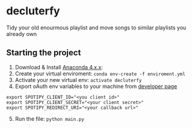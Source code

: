 # decluterfy
Tidy your old enourmous playlist and move songs to similar playlists you already own

## Starting the project

1. Download & Install [Anaconda 4.x.x][anaconda]: 
2. Create your virtual enviroment: `conda env-create -f enviroment.yml`
3. Activate your new virtual env: `activate decluterfy`
4. Export oAuth env variables to your machine from [developer page][dev-account]
```
export SPOTIPY_CLIENT_ID="<you client id>"
export SPOTIPY_CLIENT_SECRET="<your client secret>"
export SPOTIPY_REDIRECT_URI="<your callback url>"
```
5. Run the file: `python main.py`

[dev-account]: https://developer.spotify.com/my-applications/
[anaconda]: https://www.continuum.io/downloads
